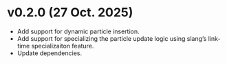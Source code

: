 # v0.2.0 (27 Oct. 2025)
- Add support for dynamic particle insertion.
- Add support for specializing the particle update logic using slang’s link-time specializaiton feature.
- Update dependencies.